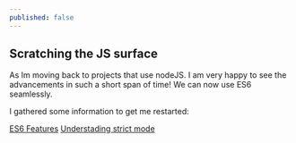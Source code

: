 ```yaml
---
published: false
---
```

## Scratching the JS surface

As Im moving back to projects that use nodeJS.
I am very happy to see the advancements in such a short span of time! We can now use ES6 seamlessly.

I gathered some information to get me restarted:

[ES6 Features](http://es6-features.org)
[Understading strict mode](http://azimi.me/2016/02/11/understanding-strict-mode.html)

